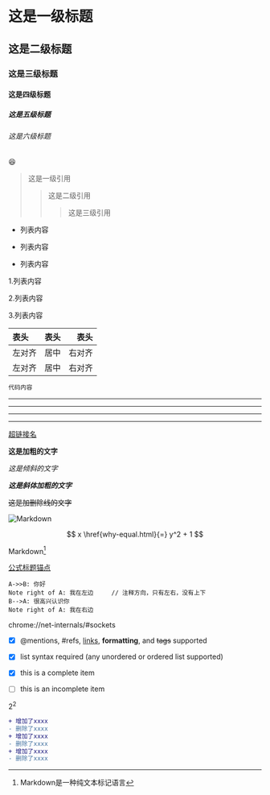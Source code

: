 

# 这是一级标题
## 这是二级标题
### 这是三级标题
#### 这是四级标题
##### 这是五级标题
###### 这是六级标题

:laughing:

> 这是一级引用
>>这是二级引用
>>> 这是三级引用

- 列表内容
+ 列表内容
* 列表内容

1.列表内容

2.列表内容

3.列表内容

| 表头   | 表头  |   表头 |
| :----- | :---: | -----: |
| 左对齐 | 居中  | 右对齐 |
| 左对齐 | 居中  | 右对齐 |

``` csharp
代码内容
```

---
----
***
*****

[超链接名](http://www.baidu.com "baidu")

**这是加粗的文字**

*这是倾斜的文字*

***这是斜体加粗的文字***

~~这是加删除线的文字~~

![Markdown](https://images0.cnblogs.com/blog/404392/201501/122257231047591.jpg?raw=true)


$$ x \href{why-equal.html}{=} y^2 + 1 $$

Markdown[^1]



[^1]: Markdown是一种纯文本标记语言

[公式标题锚点](#1)

```sequence
A->>B: 你好
Note right of A: 我在左边     // 注释方向，只有左右，没有上下
B-->A: 很高兴认识你
Note right of A: 我在右边
```
chrome://net-internals/#sockets
- [x] @mentions, #refs, [links](), **formatting**, and <del>tags</del> supported
- [x] list syntax required (any unordered or ordered list supported)
- [x] this is a complete item
- [ ] this is an incomplete item


$2^2$

```diff
+ 增加了xxxx 
- 删除了xxxx
+ 增加了xxxx 
- 删除了xxxx
+ 增加了xxxx 
- 删除了xxxx
```